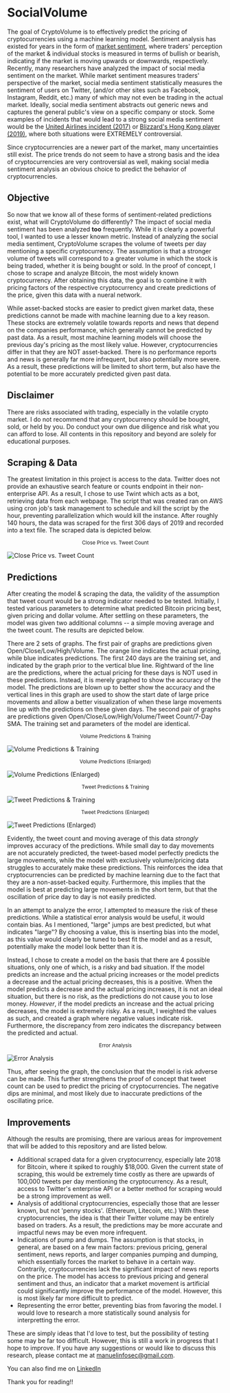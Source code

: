# SocialVolume

The goal of CryptoVolume is to effectively predict the pricing of cryptocurrencies using a machine learning model. Sentiment analysis has existed for years in the form of [market sentiment](https://en.wikipedia.org/wiki/Market_sentiment#Theory_of_investor_attention), where traders' perception of the market & individual stocks is measured in terms of bullish or bearish, indicating if the market is moving upwards or downwards, respectively. Recently, many researchers have analyzed the impact of social media sentiment on the market.  While market sentiment measures traders' perspective of the market,  social media sentiment statistically measures the sentiment of users on Twitter, (and/or other sites such as Facebook, Instagram, Reddit, etc.) many of which may not even be trading in the actual market. Ideally, social media sentiment abstracts out generic news and captures the general public's view on a specific company or stock. Some examples of incidents that would lead to a strong social media sentiment would be the [United Airlines incident (2017)](https://en.wikipedia.org/wiki/United_Express_Flight_3411_incident#Cultural_impact) or [Blizzard's Hong Kong player (2019)](https://www.cbsnews.com/news/blizzard-china-statement-blizzard-president-apologizes-for-hong-kong-player-ban-we-moved-too-quickly/), where both situations were EXTREMELY controversial.

Since cryptocurrencies are a newer part of the market, many uncertainties still exist. The price trends do not seem to have a strong basis and the idea of cryptocurrencies are very controversial as well, making social media sentiment analysis an obvious choice to predict the behavior of cryptocurrencies.

## Objective
So now that we know all of these forms of sentiment-related predictions exist, what will CryptoVolume do differently? The impact of social media sentiment has been analyzed **too** frequently. While it is clearly a powerful tool, I wanted to use a lesser known metric. Instead of analyzing the social media sentiment, CryptoVolume scrapes the volume of tweets per day mentioning a specific cryptocurrency. The assumption is that a stronger volume of tweets will correspond to a greater volume in which the stock is being traded, whether it is being bought or sold. In the proof of concept, I chose to scrape and analyze Bitcoin, the most widely known cryptocurrency. After obtaining this data, the goal is to combine it with pricing factors of the respective cryptocurrency and create predictions of the price, given this data with a nueral network.

While asset-backed stocks are easier to predict given market data, these predictions cannot be made with machine learning due to a key reason. These stocks are extremely volatile towards reports and news that depend on the companies performance, which generally cannot be predicted by past data. As a result, most machine learning models will choose the previous day's pricing as the most likely value. However, cryptocurrencies differ in that they are NOT asset-backed. There is no performance reports and news is generally far more infrequent, but also potentially more severe. As a result, these predictions will be limited to short term, but also have the potential to be more accurately predicted given past data.

## Disclaimer
There are risks associated with trading, especially in the volatile crypto market. I do not recommend that any cryptocurrency should be bought, sold, or held by you. Do conduct your own due diligence and risk what you can afford to lose. All contents in this repository and beyond are solely for educational purposes.

## Scraping & Data
The greatest limitation in this project is access to the data. Twitter does not provide an exhaustive search feature or counts endpoint in their non-enterprise API. As a result, I chose to use Twint which acts as a bot, retrieving data from each webpage. The script that was created ran on AWS using cron job's task management to schedule and kill the script by the hour, preventing parallelization which would kill the instance. After roughly 140 hours, the data was scraped for the first 306 days of 2019 and recorded into a text file. The scraped data is depicted below.

<p align="center">
 <sup>Close Price vs. Tweet Count</sup>
 </p>

![Close Price vs. Tweet Count](https://i.imgur.com/O0AxsHe.png)

## Predictions
After creating the model & scraping the data, the validity of the assumption that tweet count would be a strong indicator needed to be tested. Initially, I tested various parameters to determine what predicted Bitcoin pricing best, given pricing and dollar volume. After settling on these parameters, the model was given two additional columns -- a simple moving average and the tweet count. The results are depicted below.

There are 2 sets of graphs. The first pair of graphs are predictions given Open/Close/Low/High/Volume. The orange line indicates the actual pricing, while blue indicates predictions. The first 240 days are the training set, and indicated by the graph prior to the vertical blue line. Rightward of the line are the predictions, where the actual pricing for these days is NOT used in these predictions. Instead, it is merely graphed to show the accuracy of the model. The predictions are blown up to better show the accuracy and the vertical lines in this graph are used to show the start date of large price movements and allow a better visualization of when these large movements line up with the predictions on these given days. The second pair of graphs are predictions given Open/Close/Low/High/Volume/Tweet Count/7-Day SMA. The training set and parameters of the model are identical.

<p align="center">
 <sup>Volume Predictions & Training</sup>
 </p>

![Volume Predictions & Training](https://i.imgur.com/ut9M4Nm.png)

<p align="center">
 <sup>Volume Predictions (Enlarged)</sup>
 </p>

![Volume Predictions (Enlarged)](https://i.imgur.com/m1GU7t3.png)

<p align="center">
 <sup>Tweet Predictions & Training</sup>
 </p>

![Tweet Predictions & Training](https://i.imgur.com/v7M509t.png)

<p align="center">
 <sup>Tweet Predictions (Enlarged)</sup>
 </p>

![Tweet Predictions (Enlarged)](https://i.imgur.com/W9oETUl.png)

Evidently, the tweet count and moving average of this data *strongly* improves accuracy of the predictions. While small day to day movements are not accurately predicted, the tweet-based model perfectly predicts the large movements, while the model with exclusively volume/pricing data struggles to accurately make these predictions. This reinforces the idea that cryptocurrencies can be predicted by machine learning due to the fact that they are a non-asset-backed equity. Furthermore, this implies that the model is best at predicting large movements in the short term, but that the oscillation of price day to day is not easily predicted.

In an attempt to analyze the error, I attempted to measure the risk of these predictions. While a statistical error analysis would be useful, it would contain bias. As I mentioned, "large" jumps are best predicted, but what indicates "large"? By choosing a value, this is inserting bias into the model, as this value would clearly be tuned to best fit the model and as a result, potentially make the model look better than it is.

Instead, I chose to create a model on the basis that there are 4 possible situations, only one of which, is a risky and bad situation. If the model predicts an increase and the actual pricing increases or the model predicts a decrease and the actual pricing decreases, this is a positive. When the model predicts a decrease and the actual pricing increases, it is not an ideal situation, but there is no risk, as the predictions do not cause you to lose money. *However*, if the model predicts an increase and the actual pricing decreases, the model is extremely risky. As a result, I weighted the values as such, and created a graph where negative values indicate risk. Furthermore, the discrepancy from zero indicates the discrepancy between the predicted and actual.

<p align="center">
 <sup>Error Analysis</sup>
 </p>

![Error Analysis](https://i.imgur.com/mlOUdSy.png)

Thus, after seeing the graph, the conclusion that the model is risk adverse can be made. This further strengthens the proof of concept that tweet count can be used to predict the pricing of cryptocurrencies. The negative dips are minimal, and most likely due to inaccurate predictions of the oscillating price.

## Improvements
Although the results are promising, there are various areas for improvement that will be added to this repository and are listed below.
* Additional scraped data for a given cryptocurrency, especially late 2018 for Bitcoin, where it spiked to roughly $18,000. Given the current state of scraping, this would be extremely time costly as there are upwards of 100,000 tweets per day mentioning the cryptocurrency. As a result, access to Twitter's enterprise API or a better method for scraping would be a strong improvement as well.
* Analysis of additional cryptocurrencies, especially those that are lesser known, but not 'penny stocks'. (Ethereum, Litecoin, etc.) With these cryptocurrencies, the idea is that their Twitter volume may be entirely based on traders. As a result, the predictions may be more accurate and impactful news may be even more infrequent.
* Indications of pump and dumps. The assumption is that stocks, in general, are based on a few main factors: previous pricing, general sentiment, news reports, and larger companies pumping and dumping, which essentially forces the market to behave in a certain way. Contrarily, cryptocurrencies lack the significant impact of news reports on the price. The model has access to previous pricing and general sentiment and thus, an indicator that a market movement is artificial could significantly improve the performance of the model. However, this is most likely far more difficult to predict.
* Representing the error better, preventing bias from favoring the model. I would love to research a more statistically sound analysis for interpretting the error.

These are simply ideas that I'd love to test, but the possibility of testing some may be far too difficult. However, this is still a work in progress that I hope to improve. If you have any suggestions or would like to discuss this research, please contact me at manuelinfosec@gmail.com.

You can also find me on [LinkedIn](https://www.linkedin.com/in/manuelinfosec/) 

Thank you for reading!!
